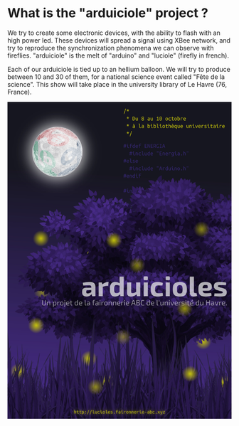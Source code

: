 # What is the "arduiciole" project ?

We try to create some electronic devices, with the ability to flash with an high power led. 
These devices will spread a signal using XBee network, and try to reproduce the 
synchronization phenomena we can observe with fireflies. "arduiciole" is the melt of 
"arduino" and "luciole" (firefly in french).

Each of our arduiciole is tied up to an hellium balloon. We will try to produce between 10 
and 30 of them, for a national science event called "Fête de la science". This show will 
take place in the university library of Le Havre (76, France).

![arduiciole case design](https://raw.githubusercontent.com/faironnerie-abc/arduiciole/master/assets/affiche.jpg)
